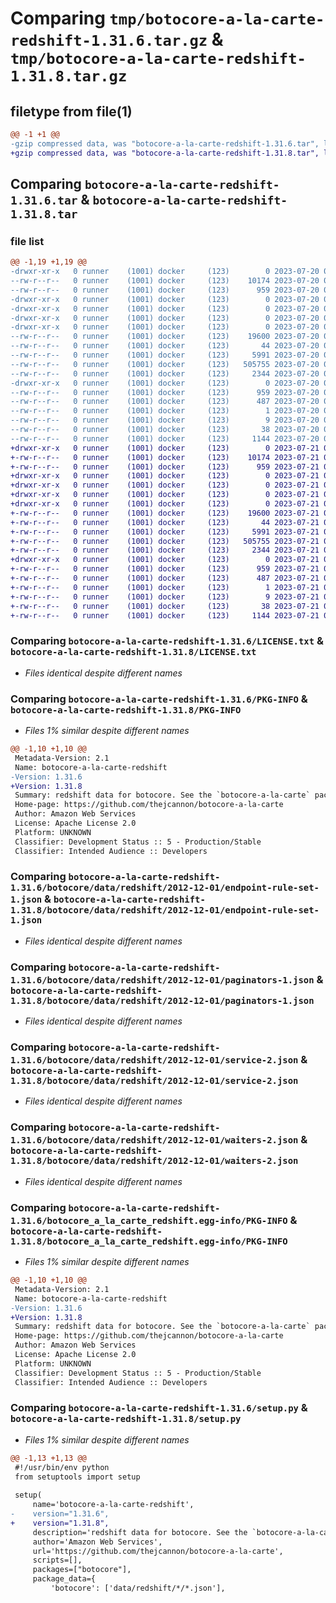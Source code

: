 # Comparing `tmp/botocore-a-la-carte-redshift-1.31.6.tar.gz` & `tmp/botocore-a-la-carte-redshift-1.31.8.tar.gz`

## filetype from file(1)

```diff
@@ -1 +1 @@
-gzip compressed data, was "botocore-a-la-carte-redshift-1.31.6.tar", last modified: Thu Jul 20 01:20:38 2023, max compression
+gzip compressed data, was "botocore-a-la-carte-redshift-1.31.8.tar", last modified: Fri Jul 21 01:21:48 2023, max compression
```

## Comparing `botocore-a-la-carte-redshift-1.31.6.tar` & `botocore-a-la-carte-redshift-1.31.8.tar`

### file list

```diff
@@ -1,19 +1,19 @@
-drwxr-xr-x   0 runner    (1001) docker     (123)        0 2023-07-20 01:20:38.522863 botocore-a-la-carte-redshift-1.31.6/
--rw-r--r--   0 runner    (1001) docker     (123)    10174 2023-07-20 01:20:38.000000 botocore-a-la-carte-redshift-1.31.6/LICENSE.txt
--rw-r--r--   0 runner    (1001) docker     (123)      959 2023-07-20 01:20:38.522863 botocore-a-la-carte-redshift-1.31.6/PKG-INFO
-drwxr-xr-x   0 runner    (1001) docker     (123)        0 2023-07-20 01:20:38.522863 botocore-a-la-carte-redshift-1.31.6/botocore/
-drwxr-xr-x   0 runner    (1001) docker     (123)        0 2023-07-20 01:20:38.522863 botocore-a-la-carte-redshift-1.31.6/botocore/data/
-drwxr-xr-x   0 runner    (1001) docker     (123)        0 2023-07-20 01:20:38.522863 botocore-a-la-carte-redshift-1.31.6/botocore/data/redshift/
-drwxr-xr-x   0 runner    (1001) docker     (123)        0 2023-07-20 01:20:38.522863 botocore-a-la-carte-redshift-1.31.6/botocore/data/redshift/2012-12-01/
--rw-r--r--   0 runner    (1001) docker     (123)    19600 2023-07-20 01:19:55.000000 botocore-a-la-carte-redshift-1.31.6/botocore/data/redshift/2012-12-01/endpoint-rule-set-1.json
--rw-r--r--   0 runner    (1001) docker     (123)       44 2023-07-20 01:19:55.000000 botocore-a-la-carte-redshift-1.31.6/botocore/data/redshift/2012-12-01/examples-1.json
--rw-r--r--   0 runner    (1001) docker     (123)     5991 2023-07-20 01:19:55.000000 botocore-a-la-carte-redshift-1.31.6/botocore/data/redshift/2012-12-01/paginators-1.json
--rw-r--r--   0 runner    (1001) docker     (123)   505755 2023-07-20 01:19:55.000000 botocore-a-la-carte-redshift-1.31.6/botocore/data/redshift/2012-12-01/service-2.json
--rw-r--r--   0 runner    (1001) docker     (123)     2344 2023-07-20 01:19:55.000000 botocore-a-la-carte-redshift-1.31.6/botocore/data/redshift/2012-12-01/waiters-2.json
-drwxr-xr-x   0 runner    (1001) docker     (123)        0 2023-07-20 01:20:38.522863 botocore-a-la-carte-redshift-1.31.6/botocore_a_la_carte_redshift.egg-info/
--rw-r--r--   0 runner    (1001) docker     (123)      959 2023-07-20 01:20:38.000000 botocore-a-la-carte-redshift-1.31.6/botocore_a_la_carte_redshift.egg-info/PKG-INFO
--rw-r--r--   0 runner    (1001) docker     (123)      487 2023-07-20 01:20:38.000000 botocore-a-la-carte-redshift-1.31.6/botocore_a_la_carte_redshift.egg-info/SOURCES.txt
--rw-r--r--   0 runner    (1001) docker     (123)        1 2023-07-20 01:20:38.000000 botocore-a-la-carte-redshift-1.31.6/botocore_a_la_carte_redshift.egg-info/dependency_links.txt
--rw-r--r--   0 runner    (1001) docker     (123)        9 2023-07-20 01:20:38.000000 botocore-a-la-carte-redshift-1.31.6/botocore_a_la_carte_redshift.egg-info/top_level.txt
--rw-r--r--   0 runner    (1001) docker     (123)       38 2023-07-20 01:20:38.522863 botocore-a-la-carte-redshift-1.31.6/setup.cfg
--rw-r--r--   0 runner    (1001) docker     (123)     1144 2023-07-20 01:20:38.000000 botocore-a-la-carte-redshift-1.31.6/setup.py
+drwxr-xr-x   0 runner    (1001) docker     (123)        0 2023-07-21 01:21:48.463432 botocore-a-la-carte-redshift-1.31.8/
+-rw-r--r--   0 runner    (1001) docker     (123)    10174 2023-07-21 01:21:48.000000 botocore-a-la-carte-redshift-1.31.8/LICENSE.txt
+-rw-r--r--   0 runner    (1001) docker     (123)      959 2023-07-21 01:21:48.463432 botocore-a-la-carte-redshift-1.31.8/PKG-INFO
+drwxr-xr-x   0 runner    (1001) docker     (123)        0 2023-07-21 01:21:48.463432 botocore-a-la-carte-redshift-1.31.8/botocore/
+drwxr-xr-x   0 runner    (1001) docker     (123)        0 2023-07-21 01:21:48.463432 botocore-a-la-carte-redshift-1.31.8/botocore/data/
+drwxr-xr-x   0 runner    (1001) docker     (123)        0 2023-07-21 01:21:48.463432 botocore-a-la-carte-redshift-1.31.8/botocore/data/redshift/
+drwxr-xr-x   0 runner    (1001) docker     (123)        0 2023-07-21 01:21:48.463432 botocore-a-la-carte-redshift-1.31.8/botocore/data/redshift/2012-12-01/
+-rw-r--r--   0 runner    (1001) docker     (123)    19600 2023-07-21 01:21:06.000000 botocore-a-la-carte-redshift-1.31.8/botocore/data/redshift/2012-12-01/endpoint-rule-set-1.json
+-rw-r--r--   0 runner    (1001) docker     (123)       44 2023-07-21 01:21:06.000000 botocore-a-la-carte-redshift-1.31.8/botocore/data/redshift/2012-12-01/examples-1.json
+-rw-r--r--   0 runner    (1001) docker     (123)     5991 2023-07-21 01:21:06.000000 botocore-a-la-carte-redshift-1.31.8/botocore/data/redshift/2012-12-01/paginators-1.json
+-rw-r--r--   0 runner    (1001) docker     (123)   505755 2023-07-21 01:21:06.000000 botocore-a-la-carte-redshift-1.31.8/botocore/data/redshift/2012-12-01/service-2.json
+-rw-r--r--   0 runner    (1001) docker     (123)     2344 2023-07-21 01:21:06.000000 botocore-a-la-carte-redshift-1.31.8/botocore/data/redshift/2012-12-01/waiters-2.json
+drwxr-xr-x   0 runner    (1001) docker     (123)        0 2023-07-21 01:21:48.463432 botocore-a-la-carte-redshift-1.31.8/botocore_a_la_carte_redshift.egg-info/
+-rw-r--r--   0 runner    (1001) docker     (123)      959 2023-07-21 01:21:48.000000 botocore-a-la-carte-redshift-1.31.8/botocore_a_la_carte_redshift.egg-info/PKG-INFO
+-rw-r--r--   0 runner    (1001) docker     (123)      487 2023-07-21 01:21:48.000000 botocore-a-la-carte-redshift-1.31.8/botocore_a_la_carte_redshift.egg-info/SOURCES.txt
+-rw-r--r--   0 runner    (1001) docker     (123)        1 2023-07-21 01:21:48.000000 botocore-a-la-carte-redshift-1.31.8/botocore_a_la_carte_redshift.egg-info/dependency_links.txt
+-rw-r--r--   0 runner    (1001) docker     (123)        9 2023-07-21 01:21:48.000000 botocore-a-la-carte-redshift-1.31.8/botocore_a_la_carte_redshift.egg-info/top_level.txt
+-rw-r--r--   0 runner    (1001) docker     (123)       38 2023-07-21 01:21:48.463432 botocore-a-la-carte-redshift-1.31.8/setup.cfg
+-rw-r--r--   0 runner    (1001) docker     (123)     1144 2023-07-21 01:21:48.000000 botocore-a-la-carte-redshift-1.31.8/setup.py
```

### Comparing `botocore-a-la-carte-redshift-1.31.6/LICENSE.txt` & `botocore-a-la-carte-redshift-1.31.8/LICENSE.txt`

 * *Files identical despite different names*

### Comparing `botocore-a-la-carte-redshift-1.31.6/PKG-INFO` & `botocore-a-la-carte-redshift-1.31.8/PKG-INFO`

 * *Files 1% similar despite different names*

```diff
@@ -1,10 +1,10 @@
 Metadata-Version: 2.1
 Name: botocore-a-la-carte-redshift
-Version: 1.31.6
+Version: 1.31.8
 Summary: redshift data for botocore. See the `botocore-a-la-carte` package for more info.
 Home-page: https://github.com/thejcannon/botocore-a-la-carte
 Author: Amazon Web Services
 License: Apache License 2.0
 Platform: UNKNOWN
 Classifier: Development Status :: 5 - Production/Stable
 Classifier: Intended Audience :: Developers
```

### Comparing `botocore-a-la-carte-redshift-1.31.6/botocore/data/redshift/2012-12-01/endpoint-rule-set-1.json` & `botocore-a-la-carte-redshift-1.31.8/botocore/data/redshift/2012-12-01/endpoint-rule-set-1.json`

 * *Files identical despite different names*

### Comparing `botocore-a-la-carte-redshift-1.31.6/botocore/data/redshift/2012-12-01/paginators-1.json` & `botocore-a-la-carte-redshift-1.31.8/botocore/data/redshift/2012-12-01/paginators-1.json`

 * *Files identical despite different names*

### Comparing `botocore-a-la-carte-redshift-1.31.6/botocore/data/redshift/2012-12-01/service-2.json` & `botocore-a-la-carte-redshift-1.31.8/botocore/data/redshift/2012-12-01/service-2.json`

 * *Files identical despite different names*

### Comparing `botocore-a-la-carte-redshift-1.31.6/botocore/data/redshift/2012-12-01/waiters-2.json` & `botocore-a-la-carte-redshift-1.31.8/botocore/data/redshift/2012-12-01/waiters-2.json`

 * *Files identical despite different names*

### Comparing `botocore-a-la-carte-redshift-1.31.6/botocore_a_la_carte_redshift.egg-info/PKG-INFO` & `botocore-a-la-carte-redshift-1.31.8/botocore_a_la_carte_redshift.egg-info/PKG-INFO`

 * *Files 1% similar despite different names*

```diff
@@ -1,10 +1,10 @@
 Metadata-Version: 2.1
 Name: botocore-a-la-carte-redshift
-Version: 1.31.6
+Version: 1.31.8
 Summary: redshift data for botocore. See the `botocore-a-la-carte` package for more info.
 Home-page: https://github.com/thejcannon/botocore-a-la-carte
 Author: Amazon Web Services
 License: Apache License 2.0
 Platform: UNKNOWN
 Classifier: Development Status :: 5 - Production/Stable
 Classifier: Intended Audience :: Developers
```

### Comparing `botocore-a-la-carte-redshift-1.31.6/setup.py` & `botocore-a-la-carte-redshift-1.31.8/setup.py`

 * *Files 1% similar despite different names*

```diff
@@ -1,13 +1,13 @@
 #!/usr/bin/env python
 from setuptools import setup
 
 setup(
     name='botocore-a-la-carte-redshift',
-    version="1.31.6",
+    version="1.31.8",
     description='redshift data for botocore. See the `botocore-a-la-carte` package for more info.',
     author='Amazon Web Services',
     url='https://github.com/thejcannon/botocore-a-la-carte',
     scripts=[],
     packages=["botocore"],
     package_data={
         'botocore': ['data/redshift/*/*.json'],
```

